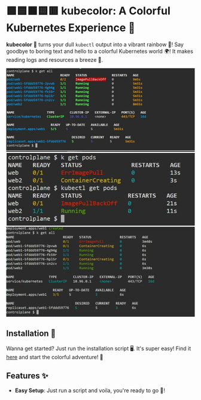 # 🟩🟦🟧🟨🟥 kubecolor: A Colorful Kubernetes Experience 🌟

**kubecolor** 🎨 turns your dull `kubectl` output into a vibrant rainbow 🌈! Say goodbye to boring text and hello to a colorful Kubernetes world 🌍! It makes reading logs and resources a breeze 🧹. 

![Colorful Kubernetes Output](color.jpg)
![Colorful Kubernetes Output](color1.jpg)
![Colorful Kubernetes Output](color2.jpg)


## Installation 🚀

Wanna get started? Just run the installation script 🖥️. It's super easy! Find it [here](kubecolor.sh) and start the colorful adventure! 🌟

## Features ✨
- **Easy Setup**: Just run a script and voila, you're ready to go 🚀!

